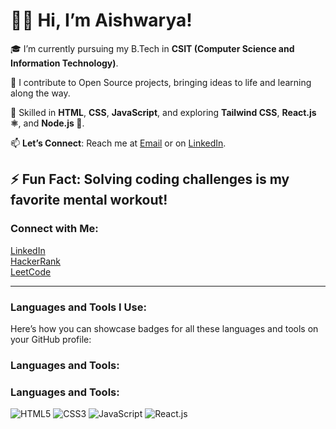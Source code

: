 # 👩‍💻 Hi, I’m Aishwarya!

🎓 I’m currently pursuing my B.Tech in **CSIT (Computer Science and Information Technology)**.

👯 I contribute to Open Source projects, bringing ideas to life and learning along the way.

💬 Skilled in **HTML**, **CSS**, **JavaScript**, and exploring **Tailwind CSS**, **React.js ⚛️**, and **Node.js 🛴**. 

📫 **Let’s Connect**: Reach me at [Email](aishwaryamishra003@gmail.com) or on [LinkedIn](https://www.linkedin.com/in/aishwarya-mishra-3463b0259/).

⚡ **Fun Fact**: Solving coding challenges is my favorite mental workout!
---

### Connect with Me:
[LinkedIn](https://www.linkedin.com/in/aishwarya-mishra-3463b0259/) <br>
 [HackerRank](https://www.hackerrank.com/profile/aishwaryamishr14) <br>
 [LeetCode](https://leetcode.com/u/aishwaryamishra2003/)<br>

---

### Languages and Tools I Use:
Here’s how you can showcase badges for all these languages and tools on your GitHub profile:
### Languages and Tools:

<h3>Languages and Tools:</h3>
<p>
    <img src="https://img.icons8.com/color/48/000000/html-5--v1.png" alt="HTML5"/>
    <img src="https://img.icons8.com/color/48/000000/css3.png" alt="CSS3"/>
    <img src="https://img.icons8.com/color/48/000000/javascript--v1.png" alt="JavaScript"/>
    <img src="https://img.icons8.com/offices/30/000000/react.png" alt="React.js"/>
</p>





